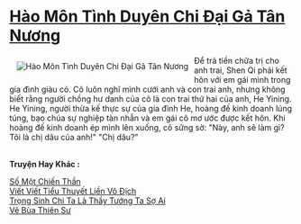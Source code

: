 <a href="https://truyentiki.com/hao-mon-tinh-duyen-chi-dai-ga-tan-nuong.30793/" title="Hào Môn Tình Duyên Chi Đại Gả Tân Nương"><h1>Hào Môn Tình Duyên Chi Đại Gả Tân Nương</h1></a><div style="display:table"><img align="right" style="float: left; padding: 10px;" src="https://truyentiki.com/a/img/str/src/30793.jpg" alt="Hào Môn Tình Duyên Chi Đại Gả Tân Nương">Để trả tiền chữa trị cho anh trai, Shen Qi phải kết hôn với em gái mình trong gia đình giàu có. Cô luôn nghĩ mình cưới anh và con trai anh, nhưng không biết rằng người chồng hư danh của cô là con trai thứ hai của anh, He Yining. He Yining, người thừa kế thực sự của gia đình He, hoàng đế kinh doanh lúng túng, bạo chúa sự nghiệp tàn nhẫn và em gái cô mơ ước được kết hôn. Khi hoàng đế kinh doanh ép mình lên xuống, cô sững sờ: "Này, anh sẽ làm gì? Tôi là chị dâu của anh!" "Chị dâu?"</div><p><br><b>Truyện Hay Khác :</b></p><a href="https://truyentiki.com/so-mot-chien-than.30792/" alt="Số Một Chiến Thần">Số Một Chiến Thần</a><br/><a href="https://truyentiki.wordpress.com/2020/06/08/viet-viet-tieu-thuyet-lien-vo-dich/" alt="Viết Viết Tiểu Thuyết Liền Vô Địch">Viết Viết Tiểu Thuyết Liền Vô Địch</a><br/><a href="https://github.com/nownovels/truyenhay/tree/master/truyenhay/30675/README.md" alt="Trọng Sinh Chi Ta Là Thầy Tướng Ta Sợ Ai">Trọng Sinh Chi Ta Là Thầy Tướng Ta Sợ Ai</a><br/><a href="https://truyentiki.wordpress.com/2020/06/08/ve-bua-thien-su/" alt="Vẽ Bùa Thiên Sư">Vẽ Bùa Thiên Sư</a><br/>